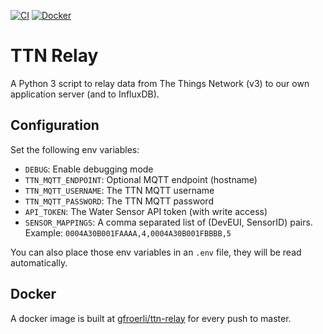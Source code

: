 [![CI][ci-badge]][ci]
[![Docker][docker-badge]][docker]

# TTN Relay

A Python 3 script to relay data from The Things Network (v3) to our own
application server (and to InfluxDB).

## Configuration

Set the following env variables:

- `DEBUG`: Enable debugging mode
- `TTN_MQTT_ENDPOINT`: Optional MQTT endpoint (hostname)
- `TTN_MQTT_USERNAME`: The TTN MQTT username
- `TTN_MQTT_PASSWORD`: The TTN MQTT password
- `API_TOKEN`: The Water Sensor API token (with write access)
- `SENSOR_MAPPINGS`: A comma separated list of (DevEUI, SensorID) pairs.
  Example: `0004A30B001FAAAA,4,0004A30B001FBBBB,5`

You can also place those env variables in an `.env` file, they will be read
automatically.

## Docker

A docker image is built at
[gfroerli/ttn-relay](https://hub.docker.com/r/gfroerli/ttn-relay/)
for every push to master.

<!-- Badges -->
[ci]: https://github.com/gfroerli/ttn-relay/actions?query=workflow%3ACI
[ci-badge]: https://img.shields.io/github/workflow/status/gfroerli/ttn-relay/CI/master
[docker]: https://hub.docker.com/r/gfroerli/ttn-relay/
[docker-badge]: https://img.shields.io/badge/docker%20image-gfroerli%2Fttn--relay-blue.svg
